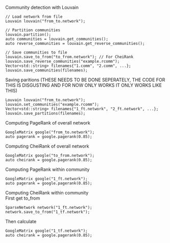 Community detection with Louvain
```
// Load network from file
Louvain louvain("from_to.network");

// Partition communities
louvain.partition();
auto communities = louvain.get_communities();
auto reverse_communities = louvain.get_reverse_communities();

// Save communities to file
louvain.save_to_from("to_from.network"); // For CheiRank
louvain.save_reverse_communities("example.rcomm");
Vector<std::string> filenames{"1.comm", "2.comm", ...};
louvain.save_communities(filenames);
```

Saving paritions (THESE NEEDS TO BE DONE SEPERATELY, THE CODE FOR THIS
IS DISGUSTING AND FOR NOW ONLY WORKS IT ONLY WORKS LIKE THIS)
```
Louvain louvain("from_to.network");
louvain.set_communities("example.rcomm");
Vector<std::string> filenames{"1_ft.network", "2_ft.network", ...};
louvain.save_partitions(filenames);
```

Computing PageRank of overall network
```
GoogleMatrix google("from_to.network");
auto pagerank = google.pagerank(0.85);
```

Computing CheiRank of overall network
```
GoogleMatrix google("to_from.network");
auto cheirank = google.pagerank(0.85);
```

Computing PageRank within community
```
GoogleMatrix google("1_ft.network");
auto pagerank = google.pagerank(0.85);
```

Computing CheiRank within community\
First get to_from
```
SparseNetwork network("1_ft.network");
network.save_to_from("1_tf.network");
```
Then calculate
```
GoogleMatrix google("1_tf.network");
auto cheirank = google.pagerank(0.85);
```

